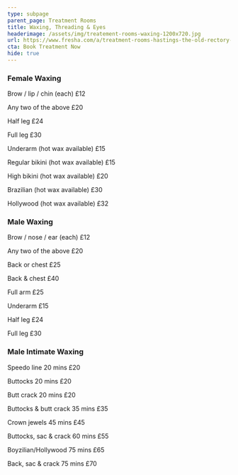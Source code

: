 ```yaml
---
type: subpage
parent_page: Treatment Rooms
title: Waxing, Threading & Eyes
headerimage: /assets/img/treatement-rooms-waxing-1200x720.jpg
url: https://www.fresha.com/a/treatment-rooms-hastings-the-old-rectory-harold-road-uk-cro1x5rw?pId=86052
cta: Book Treatment Now
hide: true
---
```

### Female Waxing

Brow / lip / chin (each) £12

Any two of the above £20

Half leg £24

Full leg £30

Underarm (hot wax available) £15

Regular bikini (hot wax available) £15

High bikini (hot wax available) £20

Brazilian (hot wax available) £30

Hollywood (hot wax available) £32

### Male Waxing

Brow / nose / ear (each)  £12

Any two of the above £20

Back or chest £25

Back & chest £40

Full arm £25

Underarm £15

Half leg £24

Full leg £30

### Male Intimate Waxing

Speedo line 20 mins £20

Buttocks 20 mins £20

Butt crack 20 mins £20

Buttocks & butt crack 35 mins £35

Crown jewels 45 mins £45

Buttocks, sac & crack 60 mins £55

Boyzilian/Hollywood 75 mins £65

Back, sac & crack 75 mins £70
